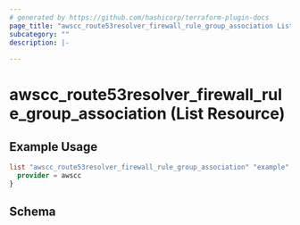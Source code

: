 ```yaml
---
# generated by https://github.com/hashicorp/terraform-plugin-docs
page_title: "awscc_route53resolver_firewall_rule_group_association List Resource - terraform-provider-awscc"
subcategory: ""
description: |-
  
---
```


# awscc_route53resolver_firewall_rule_group_association (List Resource)



## Example Usage

```terraform
list "awscc_route53resolver_firewall_rule_group_association" "example" {
  provider = awscc
}
```

<!-- schema generated by tfplugindocs -->
## Schema
